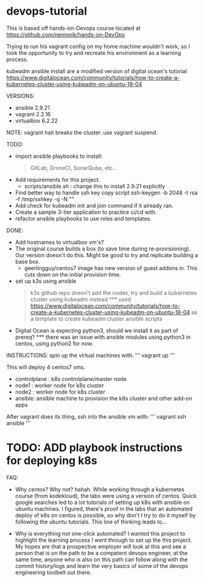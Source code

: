 # devops-tutorial

This is based off hands-on-Devops course located at
https://github.com/nemonik/hands-on-DevOps

Trying to run his vagrant config on my home machine wouldn't work,
so I took the opportunity to try and recreate his environment
as a learning process.

kubeadm ansible install are a modified version of digital ocean's tutorial:
https://www.digitalocean.com/community/tutorials/how-to-create-a-kubernetes-cluster-using-kubeadm-on-ubuntu-18-04

VERSIONS:
- ansible 2.9.21
- vagrant 2.2.16
- virtualbox 6.2.22

NOTE:
vagrant halt breaks the cluster. use vagrant suspend.

TODO:
- import ansible playbooks to install:
    > GitLab, DroneCI, SonarQube, etc...
- Add requirements for this project.
    - scripts/ansible.sh : change this to install 2.9.21 explicitly
- Find better way to handle ssh key copy script
    ssh-keygen -b 2048 -t rsa -f /tmp/sshkey -q -N ""
- Add check for kubeadm init and join command if it already ran.
- Create a sample 3-tier application to practice ci/cd with.
- refactor ansible playbooks to use roles and templates.

DONE: 
- Add hostnames to virtualbox vm's?
- The original course builds a box (to save time during re-provisioning).
  Our version doesn't do this. Might be good to try and replicate building a
  base box.
    - geerlingguy/centos7 image has new version of guest addons in.
      This cuts down on the initial provision time.
- set up k3s using ansible
    > k3s github repo doesn't add the nodes,
      try and build a kubernetes cluster using kubeadm instead
    *** used https://www.digitalocean.com/community/tutorials/how-to-create-a-kubernetes-cluster-using-kubeadm-on-ubuntu-18-04
    as a template to create kubeadm cluster ansible scripts
- Digital Ocean is expecting python3, should we install it as part of prereq?
    *** there was an issue with ansible modules using python3 in centos, using python2 for now.


INSTRUCTIONS:
spin up the virtual machines with:
'''
vagrant up
'''

This will deploy 4 centos7 vms.
- controlplane : k8s controlplane/master node
- node1 : worker node for k8s cluster
- node2 : worker node for k8s cluster
- ansible: ansible machine to provision the k8s cluster and other add-on apps

After vagrant does its thing, ssh into the ansible vm with:
'''
vagrant ssh ansible
'''

# TODO: ADD playbook instructions for deploying k8s


FAQ:
- Why centos?
Why not? hahah. While working through a kubernetes course (from kodekloud), the labs were
using a version of centos. Quick google searches led to a lot tutorials of setting up k8s
with ansible on ubuntu machines. I figured, there's proof in the labs that an automated
deploy of k8s on centos is possible, so why don't I try to do it myself by following the
ubuntu tutorials. This line of thinking leads to...

- Why is everything not one-click automated?
I wanted this project to highlight the learning process I went through to set up the this
project. My hopes are that a prospective employer will look at this and see a person that is
on the path to be a competent devops engineer, at the same time, anyone who is also on this
path can follow along with the commit history/logs and learn the very basics of some of the devops engineering toolbelt out there.